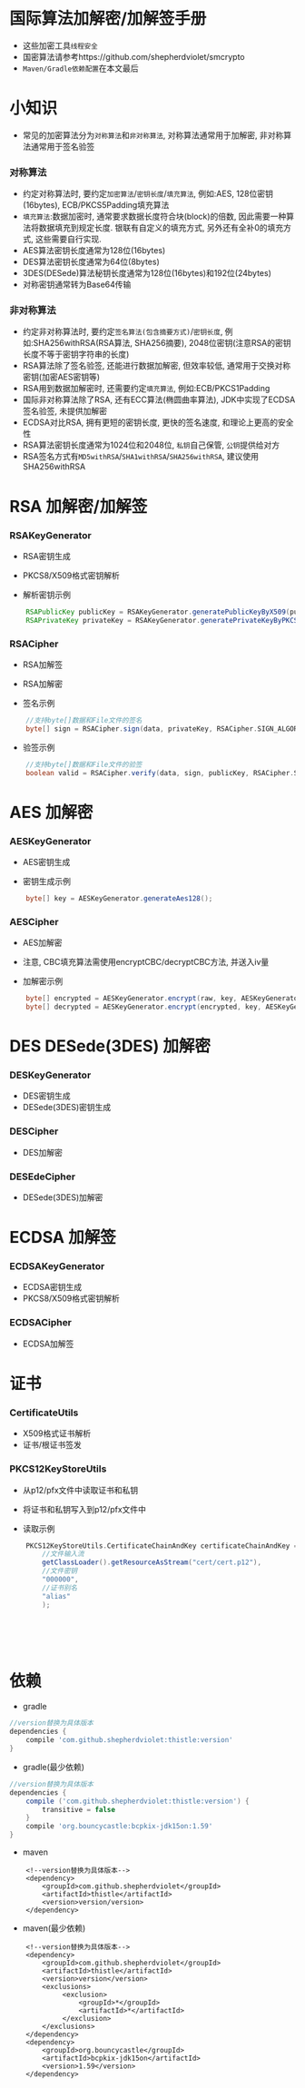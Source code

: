 # 国际算法加解密/加解签手册

* 这些加密工具`线程安全`
* 国密算法请参考https://github.com/shepherdviolet/smcrypto
* `Maven/Gradle依赖配置`在本文最后

# 小知识

* 常见的加密算法分为`对称算法`和`非对称算法`, 对称算法通常用于加解密, 非对称算法通常用于签名验签

### 对称算法
* 约定对称算法时, 要约定`加密算法`/`密钥长度`/`填充算法`, 例如:AES, 128位密钥(16bytes), ECB/PKCS5Padding填充算法
* `填充算法`:数据加密时, 通常要求数据长度符合块(block)的倍数, 因此需要一种算法将数据填充到规定长度. 银联有自定义的填充方式, 另外还有全补0的填充方式, 这些需要自行实现.
* AES算法密钥长度通常为128位(16bytes)
* DES算法密钥长度通常为64位(8bytes)
* 3DES(DESede)算法秘钥长度通常为128位(16bytes)和192位(24bytes)
* 对称密钥通常转为Base64传输

### 非对称算法
* 约定非对称算法时, 要约定`签名算法(包含摘要方式)`/`密钥长度`, 例如:SHA256withRSA(RSA算法, SHA256摘要), 2048位密钥(注意RSA的密钥长度不等于密钥字符串的长度)
* RSA算法除了签名验签, 还能进行数据加解密, 但效率较低, 通常用于交换对称密钥(加密AES密钥等)
* RSA用到数据加解密时, 还需要约定`填充算法`, 例如:ECB/PKCS1Padding
* 国际非对称算法除了RSA, 还有ECC算法(椭圆曲率算法), JDK中实现了ECDSA签名验签, 未提供加解密
* ECDSA对比RSA, 拥有更短的密钥长度, 更快的签名速度, 和理论上更高的安全性
* RSA算法密钥长度通常为1024位和2048位, `私钥`自己保管, `公钥`提供给对方
* RSA签名方式有`MD5withRSA`/`SHA1withRSA`/`SHA256withRSA`, 建议使用SHA256withRSA

# RSA 加解密/加解签

### RSAKeyGenerator

* RSA密钥生成
* PKCS8/X509格式密钥解析

* 解析密钥示例

```gradle
    RSAPublicKey publicKey = RSAKeyGenerator.generatePublicKeyByX509(publicKeyData);
    RSAPrivateKey privateKey = RSAKeyGenerator.generatePrivateKeyByPKCS8(privateKeyData);
```

### RSACipher

* RSA加解签
* RSA加解密

* 签名示例

```gradle
    //支持byte[]数据和File文件的签名
    byte[] sign = RSACipher.sign(data, privateKey, RSACipher.SIGN_ALGORITHM_RSA_SHA256);
```

* 验签示例

```gradle
    //支持byte[]数据和File文件的验签
    boolean valid = RSACipher.verify(data, sign, publicKey, RSACipher.SIGN_ALGORITHM_RSA_SHA256);
```

# AES 加解密

### AESKeyGenerator

* AES密钥生成

* 密钥生成示例

```gradle
    byte[] key = AESKeyGenerator.generateAes128();
```

### AESCipher

* AES加解密
* 注意, CBC填充算法需使用encryptCBC/decryptCBC方法, 并送入iv量

* 加解密示例

```gradle
    byte[] encrypted = AESKeyGenerator.encrypt(raw, key, AESKeyGenerator.CRYPTO_ALGORITHM_AES_ECB_PKCS5PADDING);
    byte[] decrypted = AESKeyGenerator.encrypt(encrypted, key, AESKeyGenerator.CRYPTO_ALGORITHM_AES_ECB_PKCS5PADDING);
```

# DES DESede(3DES) 加解密

### DESKeyGenerator

* DES密钥生成
* DESede(3DES)密钥生成

### DESCipher

* DES加解密

### DESEdeCipher

* DESede(3DES)加解密

# ECDSA 加解签

### ECDSAKeyGenerator

* ECDSA密钥生成
* PKCS8/X509格式密钥解析

### ECDSACipher

* ECDSA加解签

# 证书

### CertificateUtils

* X509格式证书解析
* 证书/根证书签发

### PKCS12KeyStoreUtils

* 从p12/pfx文件中读取证书和私钥
* 将证书和私钥写入到p12/pfx文件中

* 读取示例

```gradle
    PKCS12KeyStoreUtils.CertificateChainAndKey certificateChainAndKey = PKCS12KeyStoreUtils.loadCertificateAndKey(
        //文件输入流
        getClassLoader().getResourceAsStream("cert/cert.p12"),
        //文件密钥
        "000000",
        //证书别名
        "alias"
        );
```

<br>
<br>
<br>

# 依赖

* gradle

```gradle
//version替换为具体版本
dependencies {
    compile 'com.github.shepherdviolet:thistle:version'
}
```

* gradle(最少依赖)

```gradle
//version替换为具体版本
dependencies {
    compile ('com.github.shepherdviolet:thistle:version') {
        transitive = false
    }
    compile 'org.bouncycastle:bcpkix-jdk15on:1.59'
}
```

* maven

```maven
    <!--version替换为具体版本-->
    <dependency>
        <groupId>com.github.shepherdviolet</groupId>
        <artifactId>thistle</artifactId>
        <version>version/version>
    </dependency>
```

* maven(最少依赖)

```maven
    <!--version替换为具体版本-->
    <dependency>
        <groupId>com.github.shepherdviolet</groupId>
        <artifactId>thistle</artifactId>
        <version>version</version>
        <exclusions>
             <exclusion>
                 <groupId>*</groupId>
                 <artifactId>*</artifactId>
             </exclusion>
        </exclusions>
    </dependency>
    <dependency>
        <groupId>org.bouncycastle</groupId>
        <artifactId>bcpkix-jdk15on</artifactId>
        <version>1.59</version>
    </dependency>
```

